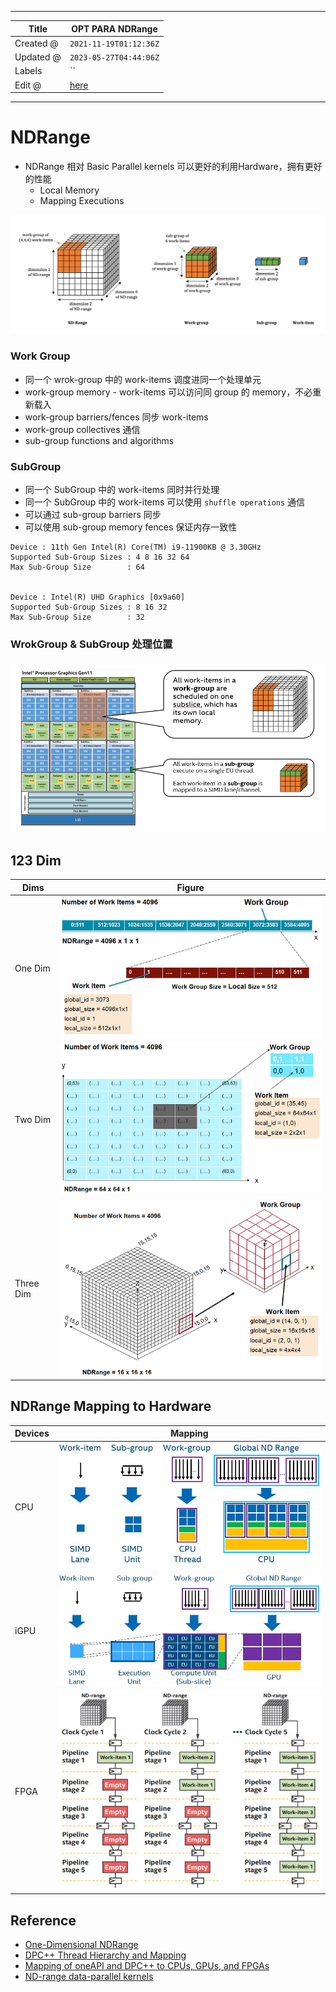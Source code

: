 -----

| Title     | OPT PARA NDRange                                    |
| --------- | --------------------------------------------------- |
| Created @ | `2021-11-19T01:12:36Z`                              |
| Updated @ | `2023-05-27T04:44:06Z`                              |
| Labels    | \`\`                                                |
| Edit @    | [here](https://github.com/junxnone/xwiki/issues/42) |

-----

# NDRange

  - NDRange 相对 Basic Parallel kernels 可以更好的利用Hardware，拥有更好的性能
      - Local Memory
      - Mapping Executions

![image](media/9cef56f62506a164350f79524b3431ef97f52bc0.png)

### Work Group

  - 同一个 wrok-group 中的 work-items 调度进同一个处理单元
  - work-group memory - work-items 可以访问同 group 的 memory，不必重新载入
  - work-group barriers/fences 同步 work-items
  - work-group collectives 通信
  - sub-group functions and algorithms

### SubGroup

  - 同一个 SubGroup 中的 work-items 同时并行处理
  - 同一个 SubGroup 中的 work-items 可以使用 `shuffle operations` 通信
  - 可以通过 sub-group barriers 同步
  - 可以使用 sub-group memory fences 保证内存一致性

<!-- end list -->

    Device : 11th Gen Intel(R) Core(TM) i9-11900KB @ 3.30GHz
    Supported Sub-Group Sizes : 4 8 16 32 64 
    Max Sub-Group Size        : 64
    
    
    Device : Intel(R) UHD Graphics [0x9a60]
    Supported Sub-Group Sizes : 8 16 32 
    Max Sub-Group Size        : 32

### WrokGroup & SubGroup 处理位置

![image](media/0a8a40e8b3061fcdd27c2ecb34901830e60253e9.png)

## 123 Dim

| Dims      | Figure                                                       |
| --------- | ------------------------------------------------------------ |
| One Dim   | ![image](media/ce474114868542562d80f700b4fd009b91f4f498.png) |
| Two Dim   | ![image](media/b941fbce0e6096034b3a9ced811a8ca3f6ab56db.png) |
| Three Dim | ![image](media/438c69682dadead37aa5778c9581ad085afc42c6.png) |

## NDRange Mapping to Hardware

| Devices | Mapping                                                      |
| ------- | ------------------------------------------------------------ |
| CPU     | ![image](media/4b0326ad74fcbe3e0938bb9987bed04d6c1cfd3d.png) |
| iGPU    | ![image](media/c0051853ff0f441f5c9219ee4f70c73254600732.png) |
| FPGA    | ![image](media/09ce7e50b794a4377d37577882ab5fdb6a527276.png) |

## Reference

  - [One-Dimensional
    NDRange](https://www.xilinx.com/html_docs/xilinx2017_4/sdaccel_doc/ece1504034297316.html)
  - [DPC++ Thread Hierarchy and
    Mapping](https://www.intel.com/content/www/us/en/develop/documentation/oneapi-gpu-optimization-guide/top/thread-mapping.html)
  - [Mapping of oneAPI and DPC++ to CPUs, GPUs, and
    FPGAs](https://www.intel.com/content/www/us/en/developer/articles/technical/comparing-cpus-gpus-and-fpgas-for-oneapi.html?wapkw=NDRANGE#gs.ivap1r)
  - [ND-range data-parallel
    kernels](https://enccs.github.io/sycl-workshop/expressing-parallelism-nd-range/)
